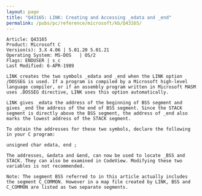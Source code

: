 ```yaml
---
layout: page
title: "Q43165: LINK: Creating and Accessing _edata and _end"
permalink: /pubs/pc/reference/microsoft/kb/Q43165/
---
```


	Article: Q43165
	Product: Microsoft C
	Version(s): 3.X 4.06 | 5.01.20 5.01.21
	Operating System: MS-DOS   | OS/2
	Flags: ENDUSER | s_c
	Last Modified: 6-APR-1989
	
	LINK creates the two symbols _edata and _end when the LINK option
	/DOSSEG is used. If a program is compiled by a Microsoft high-level
	language compiler, or if an assembly program written in Microsoft MASM
	uses .DOSSEG directive, LINK uses this option automatically.
	
	LINK gives _edata the address of the beginning of BSS segment and
	gives _end the address of the end of BSS segment. Since the STACK
	segment is directly above the BSS segment, the address of _end also
	marks the lowest address of the STACK segment.
	
	To obtain the addresses for these two symbols, declare the following
	in your C program:
	
	unsigned char edata, end ;
	
	The addresses, &edata and &end, can now be used to locate _BSS and
	STACK. They can also be examined in CodeView. Modifying these two
	variables is not recommended.
	
	Note: The segment BSS referred to in this article actually includes
	the segment C_COMMON. However in a map file created by LINK, BSS and
	C_COMMON are listed as two separate segments.
